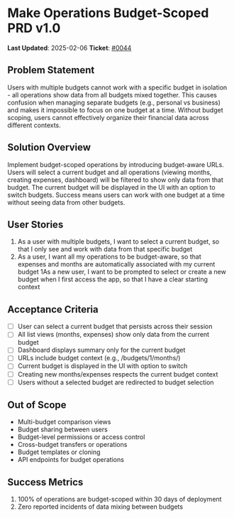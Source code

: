 # Make Operations Budget-Scoped PRD v1.0

**Last Updated**: 2025-02-06
**Ticket**: [#0044](https://github.com/MarcinOrlowski/pyggy-expense-tracker/issues/44)

## Problem Statement

Users with multiple budgets cannot work with a specific budget in isolation - all operations show
data from all budgets mixed together. This causes confusion when managing separate budgets (e.g.,
personal vs business) and makes it impossible to focus on one budget at a time. Without budget
scoping, users cannot effectively organize their financial data across different contexts.

## Solution Overview

Implement budget-scoped operations by introducing budget-aware URLs. Users will select a current
budget and all operations (viewing months, creating expenses, dashboard) will be filtered to show
only data from that budget. The current budget will be displayed in the UI with an option to switch
budgets. Success means users can work with one budget at a time without seeing data from other
budgets.

## User Stories

1. As a user with multiple budgets, I want to select a current budget, so that I only see and work with data from that specific budget
1. As a user, I want all my operations to be budget-aware, so that expenses and months are automatically associated with my current budget
1As a new user, I want to be prompted to select or create a new budget when I first access the app, so that I have a clear starting context

## Acceptance Criteria

- [ ] User can select a current budget that persists across their session
- [ ] All list views (months, expenses) show only data from the current budget
- [ ] Dashboard displays summary only for the current budget
- [ ] URLs include budget context (e.g., /budgets/1/months/)
- [ ] Current budget is displayed in the UI with option to switch
- [ ] Creating new months/expenses respects the current budget context
- [ ] Users without a selected budget are redirected to budget selection

## Out of Scope

- Multi-budget comparison views
- Budget sharing between users
- Budget-level permissions or access control
- Cross-budget transfers or operations
- Budget templates or cloning
- API endpoints for budget operations

## Success Metrics

1. 100% of operations are budget-scoped within 30 days of deployment
2. Zero reported incidents of data mixing between budgets
